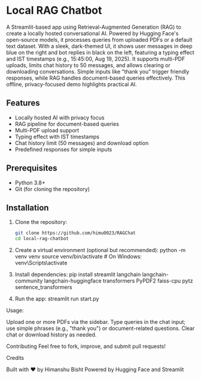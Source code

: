 # Local RAG Chatbot

A Streamlit-based app using Retrieval-Augmented Generation (RAG) to create a locally hosted conversational AI. Powered by Hugging Face's open-source models, it processes queries from uploaded PDFs or a default text dataset. With a sleek, dark-themed UI, it shows user messages in deep blue on the right and bot replies in black on the left, featuring a typing effect and IST timestamps (e.g., 15:45:00, Aug 19, 2025). It supports multi-PDF uploads, limits chat history to 50 messages, and allows clearing or downloading conversations. Simple inputs like "thank you" trigger friendly responses, while RAG handles document-based queries effectively. This offline, privacy-focused demo highlights practical AI.

## Features
- Locally hosted AI with privacy focus
- RAG pipeline for document-based queries
- Multi-PDF upload support
- Typing effect with IST timestamps
- Chat history limit (50 messages) and download option
- Predefined responses for simple inputs

## Prerequisites
- Python 3.8+
- Git (for cloning the repository)

## Installation
1. Clone the repository:
   ```bash
   git clone https://github.com/himu0023/RAGChat
   cd local-rag-chatbot

2. Create a virtual environment (optional but recommended):
   python -m venv venv
   source venv/bin/activate  # On Windows: venv\Scripts\activate

3. Install dependencies:
   pip install streamlit langchain langchain-community langchain-huggingface transformers PyPDF2 faiss-cpu pytz sentence_transformers

4. Run the app:
   streamlit run start.py


Usage:

Upload one or more PDFs via the sidebar.
Type queries in the chat input; use simple phrases (e.g., "thank you") or document-related questions.
Clear chat or download history as needed.


Contributing
Feel free to fork, improve, and submit pull requests!


Credits

Built with ❤️ by Himanshu Bisht
Powered by Hugging Face and Streamlit
